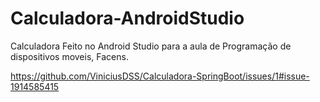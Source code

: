 # Calculadora-AndroidStudio

Calculadora Feito no Android Studio para a aula de Programação de dispositivos moveis, Facens.

https://github.com/ViniciusDSS/Calculadora-SpringBoot/issues/1#issue-1914585415
